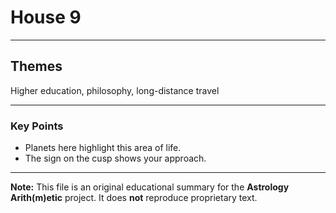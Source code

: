 # House 9

---

## Themes

Higher education, philosophy, long-distance travel

---

### Key Points

- Planets here highlight this area of life.
- The sign on the cusp shows your approach.

---

**Note:**
This file is an original educational summary for the **Astrology Arith(m)etic** project. It does **not** reproduce proprietary text.
